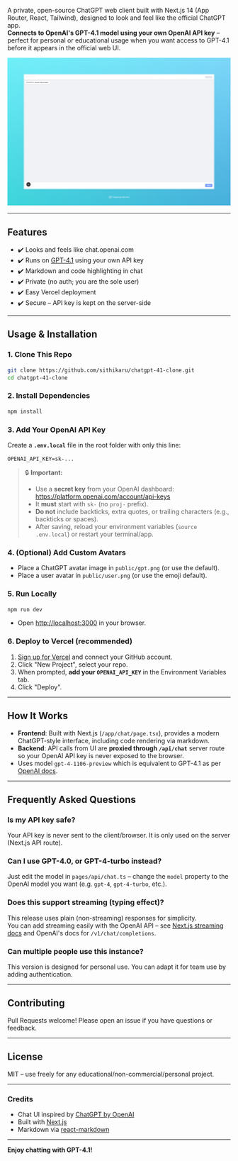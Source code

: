 A private, open-source ChatGPT web client built with Next.js 14 (App Router, React, Tailwind), designed to look and feel like the official ChatGPT app.  
**Connects to OpenAI's GPT-4.1 model using your own OpenAI API key** – perfect for personal or educational usage when you want access to GPT-4.1 before it appears in the official web UI.

![screenshot](/ss.jpeg)

---

## Features

- ✔️ Looks and feels like chat.openai.com
- ✔️ Runs on [GPT-4.1](https://platform.openai.com/docs/models/gpt-4-and-gpt-4-turbo) using your own API key  
- ✔️ Markdown and code highlighting in chat
- ✔️ Private (no auth; you are the sole user)
- ✔️ Easy Vercel deployment
- ✔️ Secure – API key is kept on the server-side

---

## Usage & Installation

### 1. Clone This Repo

```bash
git clone https://github.com/sithikaru/chatgpt-41-clone.git
cd chatgpt-41-clone
```

### 2. Install Dependencies

```bash
npm install
```

### 3. Add Your OpenAI API Key

Create a **`.env.local`** file in the root folder with only this line:

```env
OPENAI_API_KEY=sk-...
```

> 🔒 **Important:**
> - Use a **secret key** from your OpenAI dashboard: https://platform.openai.com/account/api-keys
> - It **must** start with `sk-` (no `proj-` prefix).
> - **Do not** include backticks, extra quotes, or trailing characters (e.g., backticks or spaces).
> - After saving, reload your environment variables (`source .env.local`) or restart your terminal/app.

### 4. (Optional) Add Custom Avatars

- Place a ChatGPT avatar image in `public/gpt.png` (or use the default).
- Place a user avatar in `public/user.png` (or use the emoji default).

### 5. Run Locally

```bash
npm run dev
```
- Open [http://localhost:3000](http://localhost:3000) in your browser.

### 6. Deploy to Vercel (recommended)

1. [Sign up for Vercel](https://vercel.com/signup) and connect your GitHub account.
2. Click "New Project", select your repo.
3. When prompted, **add your `OPENAI_API_KEY`** in the Environment Variables tab.
4. Click "Deploy".

---

## How It Works

- **Frontend**: Built with Next.js (`/app/chat/page.tsx`), provides a modern ChatGPT-style interface, including code rendering via markdown.
- **Backend**: API calls from UI are **proxied through `/api/chat`** server route so your OpenAI API key is never exposed to the browser.
- Uses model `gpt-4-1106-preview` which is equivalent to GPT-4.1 as per [OpenAI docs](https://platform.openai.com/docs/models/gpt-4-and-gpt-4-turbo).

---

## Frequently Asked Questions

### Is my API key safe?

Your API key is never sent to the client/browser. It is only used on the server (Next.js API route).

### Can I use GPT-4.0, or GPT-4-turbo instead?

Just edit the model in `pages/api/chat.ts` – change the `model` property to the OpenAI model you want (e.g. `gpt-4`, `gpt-4-turbo`, etc.).

### Does this support streaming (typing effect)?

This release uses plain (non-streaming) responses for simplicity.  
You can add streaming easily with the OpenAI API – see [Next.js streaming docs](https://nextjs.org/docs/app/building-your-application/routing/route-handlers#streaming) and OpenAI's docs for `/v1/chat/completions`.

### Can multiple people use this instance?

This version is designed for personal use. You can adapt it for team use by adding authentication.

---

## Contributing

Pull Requests welcome! Please open an issue if you have questions or feedback.

---

## License

MIT – use freely for any educational/non-commercial/personal project.

---

### Credits

- Chat UI inspired by [ChatGPT by OpenAI](https://chat.openai.com/)
- Built with [Next.js](https://nextjs.org/)
- Markdown via [react-markdown](https://github.com/remarkjs/react-markdown)

---

**Enjoy chatting with GPT-4.1!**

